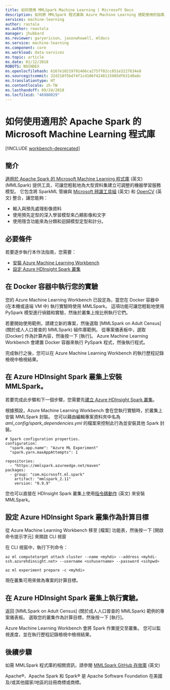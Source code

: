 ```yaml
---
title: 如何使用 MMLSpark Machine Learning | Microsoft Docs
description: 如何將 MMLSpark 程式庫與 Azure Machine Learning 搭配使用的指南。
services: machine-learning
author: rastala
ms.author: roastala
manager: jhubbard
ms.reviewer: garyericson, jasonwhowell, mldocs
ms.service: machine-learning
ms.component: core
ms.workload: data-services
ms.topic: article
ms.date: 01/12/2018
ROBOTS: NOINDEX
ms.openlocfilehash: 6167e10219791466ca275ff02cc051e3227634e8
ms.sourcegitcommit: 32d218f5bd74f1cd106f4248115985df631d0a8c
ms.translationtype: HT
ms.contentlocale: zh-TW
ms.lasthandoff: 09/24/2018
ms.locfileid: "46980029"
---
```

# <a name="how-to-use-microsoft-machine-learning-library-for-apache-spark"></a>如何使用適用於 Apache Spark 的 Microsoft Machine Learning 程式庫

[!INCLUDE [workbench-deprecated](../../../includes/aml-deprecating-preview-2017.md)]

## <a name="introduction"></a>簡介

[適用於 Apache Spark 的 Microsoft Machine Learning 程式庫](https://github.com/Azure/mmlspark) \(英文\) (MMLSpark) 提供工具，可讓您輕鬆地為大型資料集建立可調整的機器學習服務模型。 它包含將 SparkML 管線與 [Microsoft 辨識工具組](https://github.com/Microsoft/CNTK) \(英文\) 和 [OpenCV](http://www.opencv.org/) \(英文\) 整合，讓您能夠： 
 * 輸入與預先處理影像資料
 * 使用預先定型的深入學習模型來凸顯影像和文字
 * 使用隱含功能來為分類和迴歸模型定型和計分。

## <a name="prerequisites"></a>必要條件

若要逐步執行本作法指南，您需要：
- [安裝 Azure Machine Learning Workbench](quickstart-installation.md)
- [設定 Azure HDInsight Spark 叢集](https://docs.microsoft.com/azure/hdinsight/hdinsight-apache-spark-jupyter-spark-sql)

## <a name="run-your-experiment-in-docker-container"></a>在 Docker 容器中執行您的實驗

您的 Azure Machine Learning Workbench 已設定為，當您在 Docker 容器中 (在本機或遠端 VM 中) 執行實驗時使用 MMLSpark。 這項功能可讓您輕鬆地使用 PySpark 模型進行偵錯和實驗，然後於叢集上按比例執行它們。 

若要開始使用範例，請建立新的專案，然後選取 [MMLSpark on Adult Census] (關於成人人口普查的 MMLSpark) 組件庫範例。 從專案儀表板中，選取 [Docker] 作為計算內容，然後按一下 [執行]。 Azure Machine Learning Workbench 會建置 Docker 容器來執行 PySpark 程式，然後執行程式。

完成執行之後，您可以在 Azure Machine Learning Workbench 的執行歷程記錄檢視中檢視結果。

## <a name="install-mmlspark-on-azure-hdinsight-spark-cluster"></a>在 Azure HDInsight Spark 叢集上安裝 MMLSpark。

若要完成此步驟和下一個步驟，您需要先[建立 Azure HDInsight Spark 叢集](https://docs.microsoft.com/azure/hdinsight/hdinsight-apache-spark-jupyter-spark-sql)。

根據預設，Azure Machine Learning Workbench 會在您執行實驗時，於叢集上安裝 MMLSpark 封裝。 您可以藉由編輯專案資料夾中名為 _aml_config/spark_dependencies.yml_ 的檔案來控制此行為並安裝其他 Spark 封裝。

```
# Spark configuration properties.
configuration:
  "spark.app.name": "Azure ML Experiment"
  "spark.yarn.maxAppAttempts": 1

repositories:
  - "https://mmlspark.azureedge.net/maven"
packages:
  - group: "com.microsoft.ml.spark"
    artifact: "mmlspark_2.11"
    version: "0.9.9"
```

您也可以直接在 HDInsight Spark 叢集上使用[指令碼動作](https://github.com/Azure/mmlspark#hdinsight) \(英文\) 來安裝 MMLSpark。

## <a name="set-up-azure-hdinsight-spark-cluster-as-compute-target"></a>設定 Azure HDInsight Spark 叢集作為計算目標

從 Azure Machine Learning Workbench 移至 [檔案] 功能表，然後按一下 [開啟命令提示字元] 來開啟 CLI 視窗

在 CLI 視窗中，執行下列命令：

```
az ml computetarget attach cluster --name <myhdi> --address <myhdi-ssh.azurehdinsight.net> --username <sshusername> --password <sshpwd> 
```

```
az ml experiment prepare -c <myhdi>
```

現在叢集可用來做為專案的計算目標。

## <a name="run-experiment-on-azure-hdinsight-spark-cluster"></a>在 Azure HDInsight Spark 叢集上執行實驗。

返回 [MMLSpark on Adult Census] (關於成人人口普查的 MMLSpark) 範例的專案儀表板。 選取您的叢集作為計算目標，然後按一下 [執行]。

Azure Machine Learning Workbench 會將 Spark 作業提交至叢集。 您可以監視進度，並在執行歷程記錄檢視中檢視結果。

## <a name="next-steps"></a>後續步驟
如需 MMLSpark 程式庫的相關資訊，請參閱 [MMLSpark GitHub 存放庫](https://github.com/Azure/mmlspark) \(英文\)

Apache®、Apache Spark 和 Spark® 是 Apache Software Foundation 在美國及/或其他國家/地區的註冊商標或商標。
